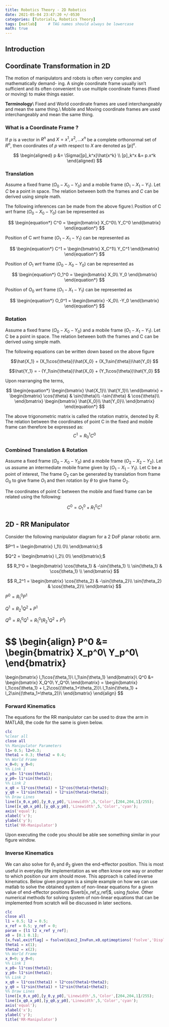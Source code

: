 ```yaml
---
title: Robotics Theory - 2D Robotics
date: 2021-05-04 23:47:20 +/-0530
categories: [Tutorials, Robotics Theory]
tags: [matlab]     # TAG names should always be lowercase
math: true
---
```


## Introduction

## Coordinate Transformation in 2D
The motion of manipulators and robots is often very complex and mathematically demand-
ing. A single coordinate frame usually isn’t sufficient and its often convenient to use multiple
coordinate frames (fixed or moving) to make things easier.

**Terminology**\\
Fixed and World coordinate frames are used interchangeably and mean the same thing.\\
Mobile and Moving coordinate frames are used interchangeably and mean the same thing.

### What is a Coordinate Frame ?
If $p$ is a vector in $R^n$ and $X = {x^1 , x^2 , ...x^n}$ be a complete orthonormal set of $R^n$, then
coordinates of $p$ with respect to $X$ are denoted as $[p]^x$.


$$
\begin{aligned}
	p &= \Sigma{[p]_k^x}\hat{x^k} \\
	[p]_k^x &= p.x^k
\end{aligned}
$$

<!--Figure Needs-->


### Translation
Assume a fixed frame $(O_0 − X_0 − Y_0 )$ and a mobile frame $(O_1 − X_1 − Y_1 )$. Let $C$ be a point
in space. The relation between both the frames and $C$ can be derived using simple math.

<!--Figure Needs-->

The following inferences can be made from the above figure:\\
Position of C $\mathit{wrt}$ frame $(O_0-X_0-Y_0)$ can be represented as 

$$
\begin{equation*}
	C^0 = \begin{bmatrix}
		X_C^0\\
		Y_C^0
	\end{bmatrix}
\end{equation*}
$$

Position of C $\textit{wrt}$ frame $(O_1-X_1-Y_1)$ can be represented as  

$$
\begin{equation*}
	C^1 = \begin{bmatrix}
		X_C^1\\
		Y_C^1
	\end{bmatrix}
\end{equation*}
$$

Position of $O_1$ $\textit{wrt}$ frame $(O_0-X_0-Y_0)$ can be represented as

$$ 
\begin{equation*}
	O_1^0 = \begin{bmatrix}
		X_0\\
		Y_0
	\end{bmatrix}
\end{equation*}
$$

Position of $O_0$ $\textit{wrt}$ frame $(O_1-X_1-Y_1)$ can be represented as 

$$
\begin{equation*}
	O_0^1 = \begin{bmatrix}
		-X_0\\
		-Y_0
	\end{bmatrix}
\end{equation*}
$$

### Rotation
Assume a fixed frame $(O_0-X_0-Y_0)$ and a mobile frame $(O_1-X_1-Y_1)$. Let C be a point in space. The relation between both the frames and C can be derived using simple math.

<!--Figure-->

The following equations can be written down based on the above figure 

$$\hat{X_1} = (X_1\cos{\theta})\hat{X_0} + (X_1\sin{\theta})\hat{Y_0} $$ 

$$\hat{Y_1} = - (Y_1\sin{\theta})\hat{X_0} + (Y_1\cos{\theta})\hat{Y_0} $$ 

Upon rearranging the terms,

$$
\begin{equation*}
	\begin{bmatrix}
		\hat{X_1}\\
		\hat{Y_1}\\
	\end{bmatrix}
 = \begin{bmatrix}
 	\cos{\theta} & \sin{\theta}\\
 	-\sin{\theta} & \cos{\theta}\\
 \end{bmatrix}
\begin{bmatrix}
	\hat{X_0}\\
	\hat{Y_0}\\
\end{bmatrix}
\end{equation*}
$$

The above trigonometric matrix is called the rotation matrix, denoted by $R$. The relation between the coordinates of point C in the fixed and mobile frame can therefore be expressed as:
$$C^1 = R_0^1C^0$$

### Combined Translation & Rotation 
Assume a fixed frame $(O_0-X_0-Y_0)$ and a mobile frame $(O_2-X_2-Y_2)$. Let us assume an intermediate mobile frame given by $(O_1-X_1-Y_1)$. 
Let C be a point of interest, The frame $O_2$ can be generated by translation from frame $O_0$ to give frame $O_1$ and then rotation by $\theta$ to give frame $O_2$.

<!-- Figure-->
The coordinates of point C between the mobile and fixed frame can be related using the following:

$$C^0 = O_1^0 + R_1^0C^1$$

<!--Figure -->

## 2D - RR Manipulator
Consider the following manipulator diagram for a 2 DoF planar robotic arm.

<!--Figure-->

$P^1 = \begin{bmatrix}
	l_1\\
	0\\
\end{bmatrix};$

$Q^2 = \begin{bmatrix}
	l_2\\
	0\\
\end{bmatrix};$

$$
R_1^0 = \begin{bmatrix}
	\cos{\theta_1} & -\sin{\theta_1} \\
	\sin{\theta_1} & \cos{\theta_1} \\
\end{bmatrix}
$$

$$
R_2^1 = \begin{bmatrix}
	\cos{\theta_2} & -\sin{\theta_2}\\
	\sin{\theta_2} & \cos{\theta_2}\\
\end{bmatrix}
$$


$P^0 = R_1^0P^1$

$Q^1 = R_2^1Q^2 + P^1$

$Q^0 = R_1^0Q^1 = R_1^0(R_2^1Q^2 + P^1)$

$$
\begin{align}
	P^0 &= \begin{bmatrix}
		X_p^0\\
		Y_p^0\\
	\end{bmatrix}
=
\begin{bmatrix}
	l_1\cos{\theta_1}\\
	l_1\sin{\theta_1}
\end{bmatrix}\\
Q^0 &= \begin{bmatrix}
	X_Q^0\\
	Y_Q^0\\
\end{bmatrix}
= \begin{bmatrix}
	l_1\cos{\theta_1} + l_2\cos{(\theta_1+\theta_2)}\\
	l_1\sin{\theta_1} + l_2\sin{(\theta_1+\theta_2)}\\
\end{bmatrix}
\end{align}
$$

### Forward Kinematics
The equations for the RR manipulator can be used to draw the arm in MATLAB, the code for the same is given below.

```matlab
clc
%clear all
close all
%% Manipulator Parameters
l1= 0.5; l2=0.3;
theta1 = 0.3; theta2 = 0.4;
%% World Frame
x_0=0; y_0=0;
%% Link 1
x_p0= l1*cos(theta1);
y_p0= l1*sin(theta1);
%% Link 2
x_q0 = l1*cos(theta1) + l2*cos(theta1+theta2);
y_q0 = l1*sin(theta1) + l2*sin(theta1+theta2);
%% Draw Lines
line([x_0,x_p0],[y_0,y_p0],'Linewidth',5,'Color',[204,204,1]/255);
line([x_q0,x_p0],[y_q0,y_p0],'Linewidth',5,'Color','cyan');
axis('equal');
xlabel('x');
ylabel('y');
title('RR-Manipulator')
```
Upon executing the code you should be able see something similar in your figure window.

<!--figure-->

### Inverse Kinematics
We can also solve for $\theta_1$ and $\theta_2$ given the end-effector position. This is most useful in everyday life implementation as we often know one way or another to which position our arm should move. This approach is called inverse kinematics. 
Below given program is a simple example on how we can use matlab to solve the obtained system of non-linear equations for a given value of end-effector positions  $\verb|x_ref,y_ref|$, using $fsolve$. Other numerical methods for solving system of non-linear equations that can be implemented from scratch will be discussed in later sections.

```matlab
clc
close all
l1 = 0.5; l2 = 0.5;
x_ref = 0.5; y_ref = 0;
param = [l1 l2 x_ref y_ref];
x0 = [0.1 0.1];
[x,fval,exitflag] = fsolve(@Lec2_InvFun,x0,optimoptions('fsolve','Display','iter'),param)
theta1 = x(1);
theta2 = x(2);
%% World Frame
x_0=0; y_0=0;
%% Link 1
x_p0= l1*cos(theta1);
y_p0= l1*sin(theta1);
%% Link 2
x_q0 = l1*cos(theta1) + l2*cos(theta1+theta2);
y_q0 = l1*sin(theta1) + l2*sin(theta1+theta2);
%% Draw Lines
line([x_0,x_p0],[y_0,y_p0],'Linewidth',5,'Color',[204,204,1]/255);
line([x_q0,x_p0],[y_q0,y_p0],'Linewidth',5,'Color','cyan');
axis('equal');
xlabel('x');
ylabel('y');
title('RR-Manipulator')
```
